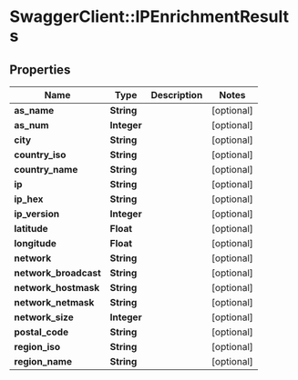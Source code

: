 # SwaggerClient::IPEnrichmentResults

## Properties
Name | Type | Description | Notes
------------ | ------------- | ------------- | -------------
**as_name** | **String** |  | [optional] 
**as_num** | **Integer** |  | [optional] 
**city** | **String** |  | [optional] 
**country_iso** | **String** |  | [optional] 
**country_name** | **String** |  | [optional] 
**ip** | **String** |  | [optional] 
**ip_hex** | **String** |  | [optional] 
**ip_version** | **Integer** |  | [optional] 
**latitude** | **Float** |  | [optional] 
**longitude** | **Float** |  | [optional] 
**network** | **String** |  | [optional] 
**network_broadcast** | **String** |  | [optional] 
**network_hostmask** | **String** |  | [optional] 
**network_netmask** | **String** |  | [optional] 
**network_size** | **Integer** |  | [optional] 
**postal_code** | **String** |  | [optional] 
**region_iso** | **String** |  | [optional] 
**region_name** | **String** |  | [optional] 


